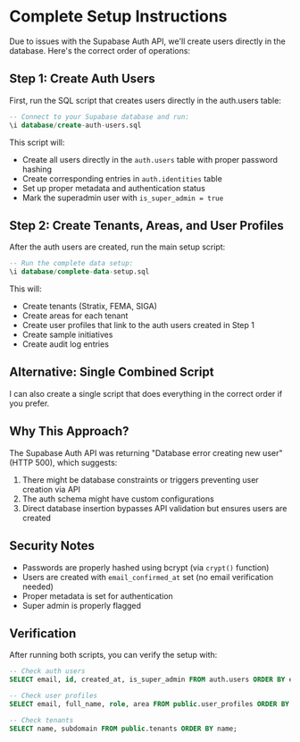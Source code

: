 # Complete Setup Instructions

Due to issues with the Supabase Auth API, we'll create users directly in the database. Here's the correct order of operations:

## Step 1: Create Auth Users
First, run the SQL script that creates users directly in the auth.users table:

```sql
-- Connect to your Supabase database and run:
\i database/create-auth-users.sql
```

This script will:
- Create all users directly in the `auth.users` table with proper password hashing
- Create corresponding entries in `auth.identities` table
- Set up proper metadata and authentication status
- Mark the superadmin user with `is_super_admin = true`

## Step 2: Create Tenants, Areas, and User Profiles
After the auth users are created, run the main setup script:

```sql
-- Run the complete data setup:
\i database/complete-data-setup.sql
```

This will:
- Create tenants (Stratix, FEMA, SIGA)
- Create areas for each tenant
- Create user profiles that link to the auth users created in Step 1
- Create sample initiatives
- Create audit log entries

## Alternative: Single Combined Script
I can also create a single script that does everything in the correct order if you prefer.

## Why This Approach?
The Supabase Auth API was returning "Database error creating new user" (HTTP 500), which suggests:
1. There might be database constraints or triggers preventing user creation via API
2. The auth schema might have custom configurations
3. Direct database insertion bypasses API validation but ensures users are created

## Security Notes
- Passwords are properly hashed using bcrypt (via `crypt()` function)
- Users are created with `email_confirmed_at` set (no email verification needed)
- Proper metadata is set for authentication
- Super admin is properly flagged

## Verification
After running both scripts, you can verify the setup with:

```sql
-- Check auth users
SELECT email, id, created_at, is_super_admin FROM auth.users ORDER BY email;

-- Check user profiles
SELECT email, full_name, role, area FROM public.user_profiles ORDER BY email;

-- Check tenants
SELECT name, subdomain FROM public.tenants ORDER BY name;
```
